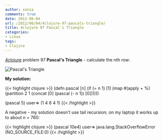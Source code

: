 ```yaml
---
author: sonia
comments: true
date: 2012-06-04
url: /2012/06/04/4clojure-97-pascals-triangle/
title: 4clojure 97 Pascal's Triangle
categories:
- Linux
tags:
- Clojure
---
```


[4clojure](http://www.4clojure.com/) problem 97 **Pascal's Triangle** - calculate the nth row:

<!--more-->

![Pascal's Triangle](http://upload.wikimedia.org/wikipedia/commons/thumb/f/f6/Pascal%27s_triangle_5.svg/250px-Pascal%27s_triangle_5.svg.png)

**My solution:**

{{< highlight clojure >}}
(defn pascal [n]
  (if (= n 1)
    [1]
    (map #(apply + %)
      (partition 2 1
        (concat [0] (pascal (- n 1)) [0])))))

(pascal 5)
user=> (1 4 6 4 1)
{{< /highlight >}}

A negative - my solution doesn't use tail recursion; on my laptop it works up to about n = 760:

{{< highlight clojure >}}
(pascal 10e4)
user=> java.lang.StackOverflowError (NO_SOURCE_FILE:0) 
{{< /highlight >}}
